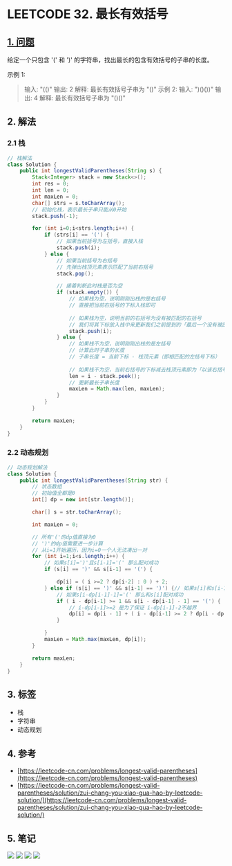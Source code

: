 # LEETCODE 32. 最长有效括号

## [1. 问题](https://leetcode-cn.com/problems/longest-valid-parentheses/)

给定一个只包含 '\(' 和 '\)' 的字符串，找出最长的包含有效括号的子串的长度。

示例 1:

> 输入: "\(\(\)" 输出: 2 解释: 最长有效括号子串为 "\(\)"  示例 2: 输入: "\)\(\)\(\)\)" 输出: 4 解释: 最长有效括号子串为 "\(\)\(\)"

## 2. 解法

### 2.1 栈

```java
// 栈解法
class Solution {
    public int longestValidParentheses(String s) {
        Stack<Integer> stack = new Stack<>();
        int res = 0;
        int len = 0;
        int maxLen = 0;
        char[] strs = s.toCharArray();
        // 初始化栈，表示最长子串只能从0开始
        stack.push(-1);

        for (int i=0;i<strs.length;i++) {
            if (strs[i] == '(') {
                // 如果当前括号为左括号，直接入栈
                stack.push(i);
            } else {
                // 如果当前括号为右括号
                // 先弹出栈顶元素表示匹配了当前右括号
                stack.pop();

                // 接着判断此时栈是否为空
                if (stack.empty()) {
                    // 如果栈为空，说明刚刚出栈的是右括号
                    // 直接把当前右括号的下标入栈即可
                    
                    // 如果栈为空，说明当前的右括号为没有被匹配的右括号
                    // 我们将其下标放入栈中来更新我们之前提到的「最后一个没有被匹配的右括号的下标」
                    stack.push(i);
                } else {
                    // 如果栈不为空，说明刚刚出栈的是左括号
                    // 计算此时子串的长度
                    // 子串长度 = 当前下标 - 栈顶元素（即相匹配的左括号下标）
                    
                    // 如果栈不为空，当前右括号的下标减去栈顶元素即为「以该右括号为结尾的最长有效括号的长度」
                    len = i - stack.peek();
                    // 更新最长子串长度
                    maxLen = Math.max(len, maxLen);
                }
            }
        }

        return maxLen;
    }
}
```

### 2.2 动态规划

```java
// 动态规划解法
class Solution {
    public int longestValidParentheses(String str) {
        // 状态数组
        // 初始值全都是0
        int[] dp = new int[str.length()];

        char[] s = str.toCharArray();

        int maxLen = 0;

        // 所有'('的dp值直接为0
        // ')'的dp值需要进一步计算
        // 从i=1开始遍历，因为i=0一个人无法凑出一对
        for (int i=1;i<s.length;i++) {
            // 如果s[i]=')'且s[i-1]='(' 那么配对成功
            if (s[i] == ')' && s[i-1] == '(') {

                dp[i] = ( i >=2 ? dp[i-2] : 0 ) + 2;
            } else if (s[i] == ')' && s[i-1] == ')') {// 如果s[i]和s[i-1]都是')' 画个图缕清一下关系就成了
                // 如果s[i-dp[i-1]-1]='(' 那么和s[i]配对成功
                if ( i - dp[i-1] >= 1 && s[i - dp[i-1] - 1] == '(') {
                    // i-dp[i-1]>=2 是为了保证 i-dp[i-1]-2不越界
                    dp[i] = dp[i - 1] + ( i - dp[i-1] >= 2 ? dp[i - dp[i-1] -2] : 0) + 2;
                }

            }
            maxLen = Math.max(maxLen, dp[i]);
        }

        return maxLen;
    }
}
```

## 3. 标签

* 栈
* 字符串
* 动态规划

## 4. 参考

* [https://leetcode-cn.com/problems/longest-valid-parentheses](https://leetcode-cn.com/problems/longest-valid-parentheses)
* [https://leetcode-cn.com/problems/longest-valid-parentheses/solution/zui-chang-you-xiao-gua-hao-by-leetcode-solution/](https://leetcode-cn.com/problems/longest-valid-parentheses/solution/zui-chang-you-xiao-gua-hao-by-leetcode-solution/)

## 5. 笔记

![](https://777blog.oss-cn-shanghai.aliyuncs.com/blog%20pic/leetcode32-1.jpg) ![](https://777blog.oss-cn-shanghai.aliyuncs.com/blog%20pic/leetcode32-2.jpg) ![](https://777blog.oss-cn-shanghai.aliyuncs.com/blog%20pic/leetcode32-3.jpg) ![](https://777blog.oss-cn-shanghai.aliyuncs.com/blog%20pic/leetcode32-4.jpg)

